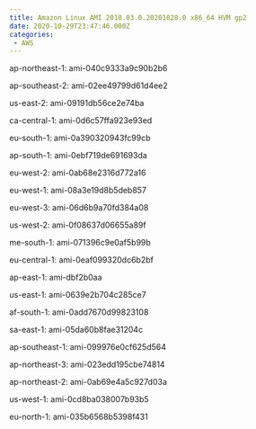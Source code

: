```yaml
---
title: Amazon Linux AMI 2018.03.0.20201028.0 x86_64 HVM gp2
date: 2020-10-29T23:47:46.000Z
categories:
 - AWS
---
```


ap-northeast-1: ami-040c9333a9c90b2b6

ap-southeast-2: ami-02ee49799d61d4ee2

us-east-2: ami-09191db56ce2e74ba

ca-central-1: ami-0d6c57ffa923e93ed

eu-south-1: ami-0a390320943fc99cb

ap-south-1: ami-0ebf719de691693da

eu-west-2: ami-0ab68e2316d772a16

eu-west-1: ami-08a3e19d8b5deb857

eu-west-3: ami-06d6b9a70fd384a08

us-west-2: ami-0f08637d06655a89f

me-south-1: ami-071396c9e0af5b99b

eu-central-1: ami-0eaf099320dc6b2bf

ap-east-1: ami-dbf2b0aa

us-east-1: ami-0639e2b704c285ce7

af-south-1: ami-0add7670d99823108

sa-east-1: ami-05da60b8fae31204c

ap-southeast-1: ami-099976e0cf625d564

ap-northeast-3: ami-023edd195cbe74814

ap-northeast-2: ami-0ab69e4a5c927d03a

us-west-1: ami-0cd8ba038007b93b5

eu-north-1: ami-035b6568b5398f431

